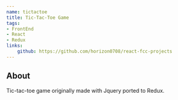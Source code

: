 ```yaml
---
name: tictactoe
title: Tic-Tac-Toe Game
tags: 
- FrontEnd
- React
- Redux
links:
    github: https://github.com/horizon0708/react-fcc-projects
---
```

## About
Tic-tac-toe game originally made with Jquery ported to Redux.
